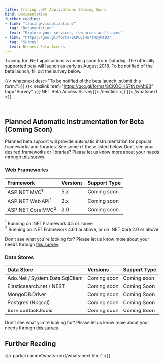 ```yaml
---
title: Tracing .NET Applications (Coming Soon)
kind: Documentation
further_reading:
- link: "tracing/visualization/"
  tag: "Documentation"
  text: "Explore your services, resources and traces"
- link: "https://goo.gl/forms/SCKOOlHS7tNzyMt93"
  tag: "Survey"
  text: Request Beta Access
---
```


<div class="alert alert-warning">
Tracing for .NET applications is coming soon from Datadog. The officially supported beta will launch as early as August 2018. To be notified of the beta launch, fill out the survey below.
</div>

{{< whatsnext desc="To be notified of the beta launch, submit this form:">}}
    {{< nextlink href="https://goo.gl/forms/SCKOOlHS7tNzyMt93" tag="Survey" >}}.NET Beta Access Survey{{< /nextlink >}}
{{< /whatsnext >}}

<br>

## Planned Automatic Instrumentation for Beta (Coming Soon)

Planned beta support will provide automatic instrumentation for popular frameworks and libraries. See some of these listed below. Don’t see your desired frameworks or libraries? Please let us know more about your needs through [this survey][1].

### Web Frameworks

| Framework                    | Versions    | Support Type    |
| :---------------             | :---------- | :-------------- |
| ASP.NET MVC<sup>1</sup>      | 5.x         | Coming soon     |
| ASP.NET Web API<sup>1</sup>  | 2.x         | Coming soon     |
| ASP.NET Core MVC<sup>2</sup> | 2.0         | Coming soon     |

<sup>1</sup> Running on .NET Framework 4.5 or above  
<sup>2</sup> Running on .NET Framework 4.6.1 or above, or on .NET Core 2.0 or above

Don’t see what you're looking for? Please let us know more about your needs through [this survey][1].

### Data Stores

| Data Store                      | Versions    | Support Type    |
| :------------------------------ | :---------- | :-------------- |
| Ado.Net / System.Data.SqlClient | Coming soon | Coming soon     |
| Elasticsearch.net / NEST        | Coming soon | Coming Soon     |
| MongoDB.Driver                  | Coming soon | Coming Soon     |
| Postgres (Npgsql)               | Coming soon | Coming Soon     |
| ServiceStack.Redis              | Coming soon | Coming Soon     |

Don’t see what you're looking for? Please let us know more about your needs through [this survey][1].

## Further Reading

{{< partial name="whats-next/whats-next.html" >}}

[1]: https://goo.gl/forms/SCKOOlHS7tNzyMt93
